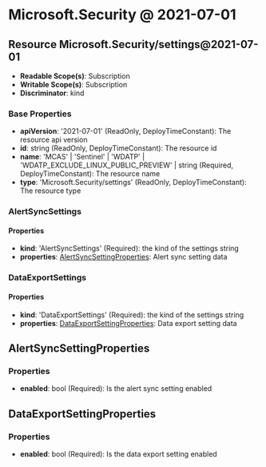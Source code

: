 # Microsoft.Security @ 2021-07-01

## Resource Microsoft.Security/settings@2021-07-01
* **Readable Scope(s)**: Subscription
* **Writable Scope(s)**: Subscription
* **Discriminator**: kind

### Base Properties
* **apiVersion**: '2021-07-01' (ReadOnly, DeployTimeConstant): The resource api version
* **id**: string (ReadOnly, DeployTimeConstant): The resource id
* **name**: 'MCAS' | 'Sentinel' | 'WDATP' | 'WDATP_EXCLUDE_LINUX_PUBLIC_PREVIEW' | string (Required, DeployTimeConstant): The resource name
* **type**: 'Microsoft.Security/settings' (ReadOnly, DeployTimeConstant): The resource type

### AlertSyncSettings
#### Properties
* **kind**: 'AlertSyncSettings' (Required): the kind of the settings string
* **properties**: [AlertSyncSettingProperties](#alertsyncsettingproperties): Alert sync setting data

### DataExportSettings
#### Properties
* **kind**: 'DataExportSettings' (Required): the kind of the settings string
* **properties**: [DataExportSettingProperties](#dataexportsettingproperties): Data export setting data


## AlertSyncSettingProperties
### Properties
* **enabled**: bool (Required): Is the alert sync setting enabled

## DataExportSettingProperties
### Properties
* **enabled**: bool (Required): Is the data export setting enabled

